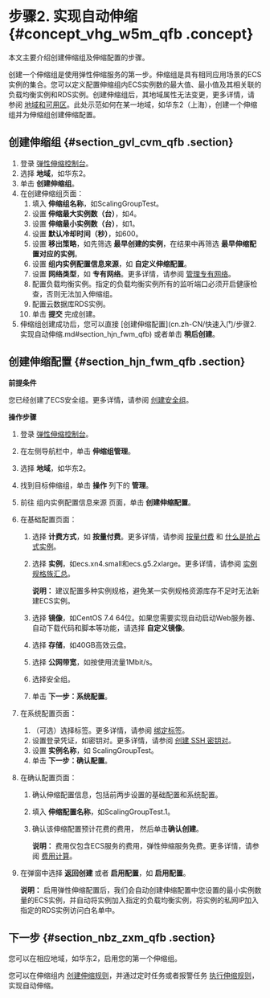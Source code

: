 # 步骤2. 实现自动伸缩 {#concept_vhg_w5m_qfb .concept}

本文主要介绍创建伸缩组及伸缩配置的步骤。

创建一个伸缩组是使用弹性伸缩服务的第一步。伸缩组是具有相同应用场景的ECS实例的集合。您可以定义配置伸缩组内ECS实例数的最大值、最小值及其相关联的负载均衡实例和RDS实例。创建伸缩组后，其地域属性无法变更，更多详情，请参阅 [地域和可用区](../../../../../cn.zh-CN/通用参考/地域和可用区.md#)。此处示范如何在某一地域，如华东2（上海），创建一个伸缩组并为伸缩组创建伸缩配置。

## 创建伸缩组 {#section_gvl_cvm_qfb .section}

1.  登录 [弹性伸缩控制台](https://essnew.console.aliyun.com/#/ess/region/cn-shanghai)。
2.  选择 **地域**，如华东2。
3.  单击 **创建伸缩组**。
4.  在创建伸缩组页面：
    1.  填入 **伸缩组名称**，如ScalingGroupTest。
    2.  设置 **伸缩最大实例数（台）**，如4。
    3.  设置 **伸缩最小实例数（台）**，如1。
    4.  设置 **默认冷却时间（秒）**，如600。
    5.  设置 **移出策略**，如先筛选 **最早创建的实例**，在结果中再筛选 **最早伸缩配置对应的实例**。
    6.  设置 **组内实例配置信息来源**，如 **自定义伸缩配置**。
    7.  设置 **网络类型**，如 **专有网络**。更多详情，请参阅 [管理专有网络](../../../../../cn.zh-CN/用户指南/专有网络和子网/管理专有网络.md#)。
    8.  配置负载均衡实例。指定的负载均衡实例所有的监听端口必须开启健康检查，否则无法加入伸缩组。
    9.  配置云数据库RDS实例。
    10. 单击 **提交** 完成创建。
5.  伸缩组创建成功后，您可以直接 [创建伸缩配置](cn.zh-CN/快速入门/步骤2. 实现自动伸缩.md#section_hjn_fwm_qfb) 或者单击 **稍后创建**。

## 创建伸缩配置 {#section_hjn_fwm_qfb .section}

**前提条件**

您已经创建了ECS安全组。更多详情，请参阅 [创建安全组](../../../../../cn.zh-CN/安全/安全组/创建安全组.md#)。

**操作步骤**

1.  登录 [弹性伸缩控制台](https://essnew.console.aliyun.com/#/ess/region/cn-shanghai)。
2.  在左侧导航栏中，单击 **伸缩组管理**。
3.  选择 **地域**，如华东2。
4.  找到目标伸缩组，单击 **操作** 列下的 **管理**。
5.  前往 组内实例配置信息来源 页面，单击 **创建伸缩配置**。
6.  在基础配置页面：
    1.  选择 **计费方式**，如 **按量付费**。更多详情，请参阅 [按量付费](../../../../../cn.zh-CN/产品定价/按量付费.md#) 和 [什么是抢占式实例](../../../../../cn.zh-CN/实例/实例购买方式/抢占式实例/什么是抢占式实例.md#)。
    2.  选择 **实例**，如ecs.xn4.small和ecs.g5.2xlarge。更多详情，请参阅 [实例规格族汇总](../../../../../cn.zh-CN/实例/实例规格族/实例规格族汇总.md#)。

        **说明：** 建议配置多种实例规格，避免某一实例规格资源库存不足时无法新建ECS实例。

    3.  选择 **镜像**，如CentOS 7.4 64位。如果您需要实现自动启动Web服务器、自动下载代码和脚本等功能，请选择 **自定义镜像**。
    4.  选择 **存储**，如40GB高效云盘。
    5.  选择 **公网带宽**，如按使用流量1Mbit/s。
    6.  选择安全组。
    7.  单击 **下一步：系统配置**。
7.  在系统配置页面：
    1.  （可选）选择标签。更多详情，请参阅 [绑定标签](../../../../../cn.zh-CN/标签与资源/标签/绑定标签.md#)。
    2.  设置登录凭证，如密钥对。更多详情，请参阅 [创建 SSH 密钥对](../../../../../cn.zh-CN/安全/SSH密钥对/使用SSH密钥对.md#)。
    3.  设置 **实例名称**，如 ScalingGroupTest。
    4.  单击 **下一步：确认配置**。
8.  在确认配置页面：
    1.  确认伸缩配置信息，包括前两步设置的基础配置和系统配置。
    2.  填入 **伸缩配置名称**，如ScalingGroupTest.1。
    3.  确认该伸缩配置预计花费的费用， 然后单击**确认创建**。

        **说明：** 费用仅包含ECS服务的费用，弹性伸缩服务免费。更多详情，请参阅 [费用计算](../../../../../cn.zh-CN/产品定价/费用计算.md#)。

9.  在弹窗中选择 **返回创建** 或者 **启用配置**，如 **启用配置**。

    **说明：** 启用弹性伸缩配置后，我们会自动创建伸缩配置中您设置的最小实例数量的ECS实例，并自动将实例加入指定的负载均衡实例，将实例的私网IP加入指定的RDS实例访问白名单中。


## 下一步 {#section_nbz_zxm_qfb .section}

您可以在相应地域，如华东2，启用您的第一个伸缩组。

您可以在伸缩组内 [创建伸缩规则](../../../../../cn.zh-CN/用户指南/实现自动伸缩/创建伸缩规则.md#)，并通过定时任务或者报警任务 [执行伸缩规则](../../../../../cn.zh-CN/用户指南/实现自动伸缩/执行伸缩规则.md#)，实现自动伸缩。

